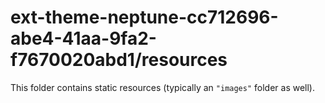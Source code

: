 # ext-theme-neptune-cc712696-abe4-41aa-9fa2-f7670020abd1/resources

This folder contains static resources (typically an `"images"` folder as well).
